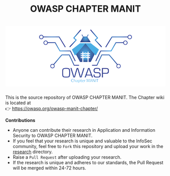 <h1 align="center">OWASP CHAPTER MANIT</h1>

<h5 align="center">
  <br>
  <a href="https://owasp.org/owasp-chapter-manit/">
    <img src="assets/images/logo/owasp_manit_logo.png" alt="OWASP CHAPTER MANIT">
  </a>
</h5>

This is the source repository of OWASP CHAPTER MANIT. The Chapter wiki is located at  
👉 https://owasp.org/owasp-manit-chapter/

**Contributions**

- Anyone can contribute their research in Application and Information Security to OWASP CHAPTER MANIT.
- If you feel that your research is unique and valuable to the InfoSec community, feel free to `Fork` this repository and upload your work in the [research](research) directory.
- Raise a `Pull Request` after uploading your research.
- If the research is unique and adheres to our standards, the Pull Request will be merged within 24-72 hours.
